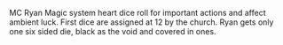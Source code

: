 MC Ryan
Magic system heart dice roll for important actions and affect ambient luck.
First dice are assigned at 12 by the church.
Ryan gets only one six sided die, black as the void and covered in ones.